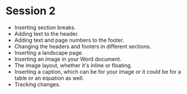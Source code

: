 # Session 2
- Inserting section breaks.
- Adding text to the header.
- Adding text and page numbers to the footer.
- Changing the headers and footers in different sections.
- Inserting a landscape page. 
- Inserting an image in your Word document.
- The image layout, whether it's inline or floating.
- Inserting a caption, which can be for your image or it could be for a table or an equation as well.
- Tracking changes.
